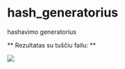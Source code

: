 # hash_generatorius
 hashavimo generatorius

** Rezultatas su tuščiu failu: **

![](https://i.imgur.com/5dx8uad.png)



